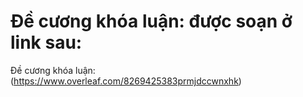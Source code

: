# Đề cương khóa luận: được soạn ở link sau:
Đề cương khóa luận: (https://www.overleaf.com/8269425383prmjdccwnxhk)